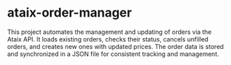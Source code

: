 # ataix-order-manager
This project automates the management and updating of orders via the Ataix API. It loads existing orders, checks their status, cancels unfilled orders, and creates new ones with updated prices. The order data is stored and synchronized in a JSON file for consistent tracking and management.
